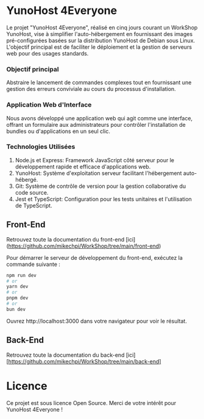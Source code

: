 # YunoHost 4Everyone

Le projet "YunoHost 4Everyone", réalisé en cinq jours courant un WorkShop YunoHost, vise à simplifier l'auto-hébergement en fournissant des images pré-configurées basées sur la distribution YunoHost de Debian sous Linux. L'objectif principal est de faciliter le déploiement et la gestion de serveurs web pour des usages standards.

### Objectif principal

Abstraire le lancement de commandes complexes tout en fournissant une gestion des erreurs conviviale au cours du processus d'installation.

### Application Web d'Interface

Nous avons développé une application web qui agit comme une interface, offrant un formulaire aux administrateurs pour contrôler l'installation de bundles ou d'applications en un seul clic.

### Technologies Utilisées

1. Node.js et Express: Framework JavaScript côté serveur pour le développement rapide et efficace d'applications web.
2. YunoHost: Système d'exploitation serveur facilitant l'hébergement auto-hébergé.
3. Git: Système de contrôle de version pour la gestion collaborative du code source.
4. Jest et TypeScript: Configuration pour les tests unitaires et l'utilisation de TypeScript.

## Front-End 
Retrouvez toute la documentation du front-end [ici] (https://github.com/mikechpi/WorkShop/tree/main/front-end)

Pour démarrer le serveur de développement du front-end, exécutez la commande suivante :

```bash
npm run dev
# or
yarn dev
# or
pnpm dev
# or
bun dev
```

Ouvrez http://localhost:3000 dans votre navigateur pour voir le résultat.

## Back-End 
Retrouvez toute la documentation du back-end [ici] [https://github.com/mikechpi/WorkShop/tree/main/back-end]


# Licence

Ce projet est sous licence Open Source.
Merci de votre intérêt pour YunoHost 4Everyone !
